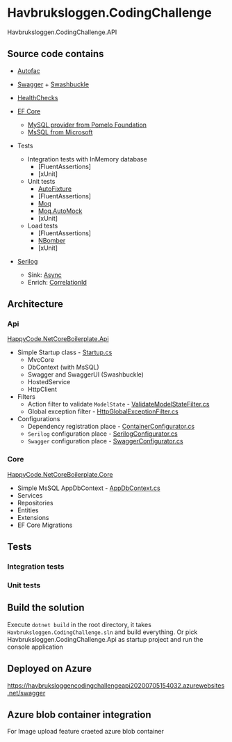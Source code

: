 # Havbruksloggen.CodingChallenge


Havbruksloggen.CodingChallenge.API

## Source code contains

* [Autofac](https://autofac.org/)
* [Swagger](https://swagger.io/) + [Swashbuckle](https://github.com/domaindrivendev/Swashbuckle)
* [HealthChecks](https://github.com/Xabaril/AspNetCore.Diagnostics.HealthChecks)
* [EF Core](https://docs.microsoft.com/ef/)
    * [MySQL provider from Pomelo Foundation](https://github.com/PomeloFoundation/Pomelo.EntityFrameworkCore.MySql)
    * [MsSQL from Microsoft](https://github.com/aspnet/EntityFrameworkCore/)
* Tests
    * Integration tests with InMemory database
        * [FluentAssertions]
        * [xUnit]
    * Unit tests
        * [AutoFixture](https://github.com/AutoFixture/AutoFixture)
        * [FluentAssertions]
        * [Moq](https://github.com/moq/moq4)
        * [Moq.AutoMock](https://github.com/moq/Moq.AutoMocker)
        * [xUnit]
    * Load tests
        * [FluentAssertions]
        * [NBomber](https://nbomber.com/)
        * [xUnit]

* [Serilog](https://serilog.net/)
    * Sink: [Async](https://github.com/serilog/serilog-sinks-async)
    * Enrich: [CorrelationId](https://github.com/ekmsystems/serilog-enrichers-correlation-id)

## Architecture

### Api

[HappyCode.NetCoreBoilerplate.Api](src/HappyCode.NetCoreBoilerplate.Api)

* Simple Startup class - [Startup.cs](src/HappyCode.NetCoreBoilerplate.Api/Startup.cs)
  * MvcCore
  * DbContext (with MsSQL)
  * Swagger and SwaggerUI (Swashbuckle)
  * HostedService
  * HttpClient
* Filters
  * Action filter to validate `ModelState` - [ValidateModelStateFilter.cs](src/HappyCode.NetCoreBoilerplate.Api/Infrastructure/Filters/ValidateModelStateFilter.cs)
  * Global exception filter - [HttpGlobalExceptionFilter.cs](src/HappyCode.NetCoreBoilerplate.Api/Infrastructure/Filters/HttpGlobalExceptionFilter.cs)
* Configurations
  * Dependency registration place - [ContainerConfigurator.cs](src/HappyCode.NetCoreBoilerplate.Api/Infrastructure/Configurations/ContainerConfigurator.cs)
  * `Serilog` configuration place - [SerilogConfigurator.cs](src/HappyCode.NetCoreBoilerplate.Api/Infrastructure/Configurations/SerilogConfigurator.cs)
  * `Swagger` configuration place - [SwaggerConfigurator.cs](src/HappyCode.NetCoreBoilerplate.Api/Infrastructure/Configurations/SwaggerConfigurator.cs)

### Core

[HappyCode.NetCoreBoilerplate.Core](src/HappyCode.NetCoreBoilerplate.Core)

* Simple MsSQL AppDbContext - [AppDbContext.cs](src/HappyCode.NetCoreBoilerplate.Core/AppDbContext.cs)
* Services
* Repositories
* Entities
* Extensions
* EF Core Migrations

## Tests

### Integration tests

### Unit tests

## Build the solution

Execute `dotnet build` in the root directory, it takes `Havbruksloggen.CodingChallenge.sln` and build everything.
Or pick Havbruksloggen.CodingChallenge.Api as startup project and run the console application

## Deployed on Azure

https://havbruksloggencodingchallengeapi20200705154032.azurewebsites.net/swagger

## Azure blob container integration

For Image upload feature craeted azure blob container

